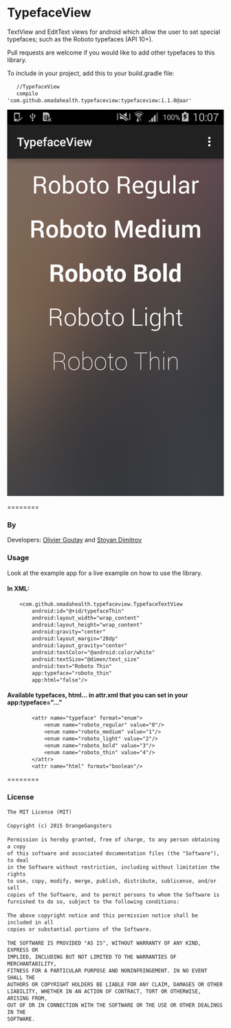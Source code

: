 TypefaceView
================

TextView and EditText views for android which allow the user to set special typefaces; such as the Roboto typefaces (API 10+). 

Pull requests are welcome if you would like to add other typefaces to this library.

To include in your project, add this to your build.gradle file:

```
   //TypefaceView
   compile 'com.github.omadahealth.typefaceview:typefaceview:1.1.0@aar'
```
![Image](app/src/main/res/raw/github_img.png)

========
### By
Developers:
        [Olivier Goutay](https://github.com/olivierg13) and [Stoyan Dimitrov](https://github.com/StoyanD)

### Usage

Look at the example app for a live example on how to use the library.

#### In XML:

```
    <com.github.omadahealth.typefaceview.TypefaceTextView
        android:id="@+id/typefaceThin"
        android:layout_width="wrap_content"
        android:layout_height="wrap_content"
        android:gravity="center"
        android:layout_margin="20dp"
        android:layout_gravity="center"
        android:textColor="@android:color/white"
        android:textSize="@dimen/text_size"
        android:text="Roboto Thin"
        app:typeface="roboto_thin"
        app:html="false"/>
```

#### Available typefaces, html... in attr.xml that you can set in your app:typeface="..."

```
        <attr name="typeface" format="enum">
            <enum name="roboto_regular" value="0"/>
            <enum name="roboto_medium" value="1"/>
            <enum name="roboto_light" value="2"/>
            <enum name="roboto_bold" value="3"/>
            <enum name="roboto_thin" value="4"/>
        </attr>
        <attr name="html" format="boolean"/>
```
========

### License

```
The MIT License (MIT)

Copyright (c) 2015 OrangeGangsters

Permission is hereby granted, free of charge, to any person obtaining a copy
of this software and associated documentation files (the "Software"), to deal
in the Software without restriction, including without limitation the rights
to use, copy, modify, merge, publish, distribute, sublicense, and/or sell
copies of the Software, and to permit persons to whom the Software is
furnished to do so, subject to the following conditions:

The above copyright notice and this permission notice shall be included in all
copies or substantial portions of the Software.

THE SOFTWARE IS PROVIDED "AS IS", WITHOUT WARRANTY OF ANY KIND, EXPRESS OR
IMPLIED, INCLUDING BUT NOT LIMITED TO THE WARRANTIES OF MERCHANTABILITY,
FITNESS FOR A PARTICULAR PURPOSE AND NONINFRINGEMENT. IN NO EVENT SHALL THE
AUTHORS OR COPYRIGHT HOLDERS BE LIABLE FOR ANY CLAIM, DAMAGES OR OTHER
LIABILITY, WHETHER IN AN ACTION OF CONTRACT, TORT OR OTHERWISE, ARISING FROM,
OUT OF OR IN CONNECTION WITH THE SOFTWARE OR THE USE OR OTHER DEALINGS IN THE
SOFTWARE.
```

